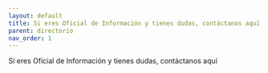 ```yaml
---
layout: default
title: Si eres Oficial de Información y tienes dudas, contáctanos aquí
parent: directorio
nav_order: 1
---
```


Si eres Oficial de Información y tienes dudas, contáctanos aquí